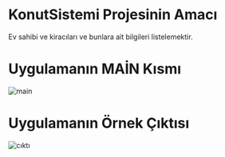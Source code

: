 # KonutSistemi Projesinin Amacı
 Ev sahibi ve kiracıları ve bunlara ait bilgileri listelemektir.

# Uygulamanın MAİN Kısmı
![main](https://github.com/ayseguldal/KonutSistemi/assets/118614193/1943989e-f39c-4436-b9d2-66d28cba3437)

# Uygulamanın Örnek Çıktısı
![cıktı](https://github.com/ayseguldal/KonutSistemi/assets/118614193/a175b19c-a611-4351-8ea3-a5e9114421d5)

